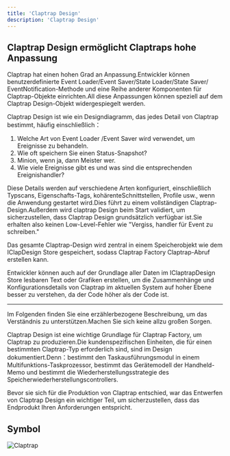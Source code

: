 ```yaml
---
title: 'Claptrap Design'
description: 'Claptrap Design'
---
```


## Claptrap Design ermöglicht Claptraps hohe Anpassung

Claptrap hat einen hohen Grad an Anpassung.Entwickler können benutzerdefinierte Event Loader/Event Saver/State Loader/State Saver/ EventNotification-Methode und eine Reihe anderer Komponenten für Claptrap-Objekte einrichten.All diese Anpassungen können speziell auf dem Claptrap Design-Objekt widergespiegelt werden.

Claptrap Design ist wie ein Designdiagramm, das jedes Detail von Claptrap bestimmt, häufig einschließlich：

1. Welche Art von Event Loader /Event Saver wird verwendet, um Ereignisse zu behandeln.
2. Wie oft speichern Sie einen Status-Snapshot?
3. Minion, wenn ja, dann Meister wer.
4. Wie viele Ereignisse gibt es und was sind die entsprechenden Ereignishandler?

Diese Details werden auf verschiedene Arten konfiguriert, einschließlich Typscans, Eigenschafts-Tags, kohärenteSchnittstellen, Profile usw., wenn die Anwendung gestartet wird.Dies führt zu einem vollständigen Claptrap-Design.Außerdem wird claptrap Design beim Start validiert, um sicherzustellen, dass Claptrap Design grundsätzlich verfügbar ist.Sie erhalten also keinen Low-Level-Fehler wie "Vergiss, handler für Event zu schreiben."

Das gesamte Claptrap-Design wird zentral in einem Speicherobjekt wie dem IClapDesign Store gespeichert, sodass Claptrap Factory Claptrap-Abruf erstellen kann.

Entwickler können auch auf der Grundlage aller Daten im IClaptrapDesign Store lesbaren Text oder Grafiken erstellen, um die Zusammenhänge und Konfigurationsdetails von Claptrap im aktuellen System auf hoher Ebene besser zu verstehen, da der Code höher als der Code ist.

---

Im Folgenden finden Sie eine erzählerbezogene Beschreibung, um das Verständnis zu unterstützen.Machen Sie sich keine allzu großen Sorgen.

Claptrap Design ist eine wichtige Grundlage für Claptrap Factory, um Claptrap zu produzieren.Die kundenspezifischen Einheiten, die für einen bestimmten Claptrap-Typ erforderlich sind, sind im Design dokumentiert.Denn：bestimmt den Taskausführungsmodul in einem Multifunktions-Taskprozessor, bestimmt das Gerätemodell der Handheld-Memo und bestimmt die Wiederherstellungsstrategie des Speicherwiederherstellungscontrollers.

Bevor sie sich für die Produktion von Claptrap entschied, war das Entwerfen von Claptrap Design ein wichtiger Teil, um sicherzustellen, dass das Endprodukt Ihren Anforderungen entspricht.

## Symbol

![Claptrap](/images/claptrap_icons/claptrap_design.svg)
